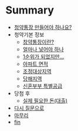 # Summary

* [청약통장 만들어야 하나요?](README.md)
* 청약기본 정보
	* [창약통장이란?](chap1/README.md)
	* [얼마나 넣어야 하나](chap1/01.md)
    * [1순위가 되었지만...](chap1/02.md)
    * [아파트 면적](chap1/03.md)
    * [조정대상지역](chap1/04.md)
	* [당해지역](chap1/05.md)
	* [신혼부부 특별공급](chap1/06.md)
* 당첨 후
	* [실제 필요한 돈(대출)](chap2/README.md)
* [다시 질문으로](qna.md)
* [마무리](end.md)
* [fin](fin.md)
